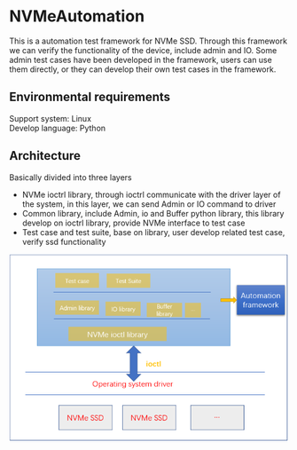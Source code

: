# NVMeAutomation
This is a automation test framework for NVMe SSD. Through this framework we can verify the functionality of the device, include admin and IO.
Some admin test cases have been developed in the framework, users can use them directly, or they can develop their own test cases in the framework.

## Environmental requirements
Support system: Linux<br>
Develop language: Python<br>

## Architecture
Basically divided into three layers<br>
* NVMe ioctrl library, through ioctrl communicate with the driver layer of the system, in this layer, we can send Admin or IO command to driver
* Common library, include Admin, io and Buffer python library, this library develop on ioctrl library, provide NVMe interface to test case
* Test case and test suite, base on library, user develop related test case, verify ssd functionality

 ![Architecture](/images/Architecture.png)